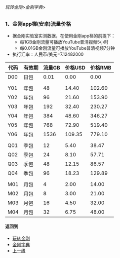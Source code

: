###### 玩转金刚>金刚字典>


### 1、金刚app梯(安卓)流量价格

- 据金刚实验室实测数据，在使用金刚app梯的前提下：
  - 每1GB金刚流量可播放YouTube普清视频5小时
  - 每0.01GB金刚流量可播放YouTube普清视频7分钟
- 执行汇率：人民币/美元=7.12482000

|代码|有效期|流量GB|价格USD|价格RMB|
|------| ------| ------| ------|------| 
|D00|日包| 0.01|0.00|0.00| 
||||||
|Y01|年包|48|14.40|102.60|
|Y02|年包|96|21.60|153.90|
|Y03|年包|192|32.40|230.27|
|Y04|年包|384|48.60|346.27|
|Y05|年包|768|72.90|519.40|
|Y06|年包|1536|109.35|779.10|
||||||
|Q01|季包|12|5.40|38.47|
|Q02|季包|24|8.10|57.71| 
|Q03|季包|48|12.15|86.57| 
|Q04|季包|96|18.23|129.89| 
||||||
|M01|月包|4|2.00|14.00|
|M02|月包|8|3.00|21.00| 
|M03|月包|16|4.50|32.00| 
|M04|月包|32|6.75|48.00| 


#### 返回到
- [玩转金刚](https://github.com/a2zitpro/web/blob/master/LadderFree/A.md)
- [金刚字典](https://github.com/a2zitpro/web/blob/master/LadderFree/kkDictionary/KKDictionary.md)
- [上一级](https://github.com/a2zitpro/web/blob/master/LadderFree/kkDictionary/Price/KKDTPrice.md)


